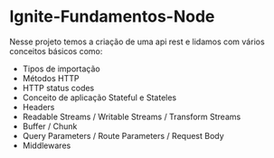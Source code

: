 # Ignite-Fundamentos-Node

Nesse projeto temos a criação de uma api rest e lidamos com vários conceitos básicos como:
-   Tipos de importação
-   Métodos HTTP
-   HTTP status codes
-   Conceito de aplicação Stateful e Stateles
-   Headers
-   Readable Streams / Writable Streams / Transform Streams
-   Buffer / Chunk
-   Query Parameters / Route Parameters / Request Body
-   Middlewares
